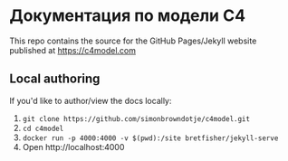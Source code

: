 # Документация по модели C4 

This repo contains the source for the GitHub Pages/Jekyll website published at https://c4model.com

## Local authoring

If you'd like to author/view the docs locally:

1. `git clone https://github.com/simonbrowndotje/c4model.git`
2. `cd c4model`
3. `docker run -p 4000:4000 -v $(pwd):/site bretfisher/jekyll-serve`
4. Open http://localhost:4000

